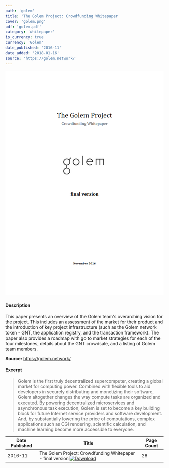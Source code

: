 ```yaml
---
path: 'golem'
title: 'The Golem Project: Crowdfunding Whitepaper'
cover: 'golem.png'
pdf: 'golem.pdf'
category: 'whitepaper'
is_currency: true
currency: 'Golem'
date_published: '2016-11'
date_added: '2018-01-16'
source: 'https://golem.network/'
---
```


[![Cover of the Golem Project](/covers/golem.png)](/pdf/golem.pdf)

#### Description
This paper presents an overview of the Golem team's overarching vision for the project. This includes an assessment of the market for their product and the introduction of key project infrastructure (such as the Golem network token - GNT, the application registry, and the transaction framework). The paper also provides a roadmap with go to market strategies for each of the four milestones, details about the GNT crowdsale, and a listing of Golem team members.

**Source:** https://golem.network/

#### Excerpt
> Golem is the first truly decentralized supercomputer, creating a global market for computing power. Combined with flexible tools to aid developers in securely distributing and monetizing their software, Golem altogether changes the way compute tasks are organized and executed. By powering decentralized microservices and asynchronous task execution, Golem is set to become a key building block for future Internet service providers and software development. And, by substantially lowering the price of computations, complex applications such as CGI rendering, scientific calculation, and machine learning become more accessible to everyone.

Date Published | Title                                                                          | Page Count
---------------|--------------------------------------------------------------------------------|------------
2016-11        | The Golem Project: Crowdfunding Whitepaper - final version [![Download](/assets/download_cloud.svg)](/pdf/golem.pdf) | 28

